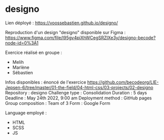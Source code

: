 # designo

Lien déployé : https://voossebastien.github.io/designo/


Reproduction d'un design "designo" disponible sur Figma : https://www.figma.com/file/l95gv4piXhWCegSRZIXe3y/designo-becode?node-id=0%3A1

Exercice réalisé en groupe : 
* Melih 
* Marlène
* Sébastien

Infos disponibles : énoncé de l'exercice https://github.com/becodeorg/LIE-Jepsen-6/tree/master/01-the-field/04-html-css/03-projects/02-designo
Repository : designo
Challenge type : Consolidation
Duration : 5 days
Deadline : 	May 24th 2022, 9:00 am
Deployment method : GitHub pages
Group composition	: Team of 3
Form	: Google Form

Language employé : 
* HTML
* SCSS
* JS
